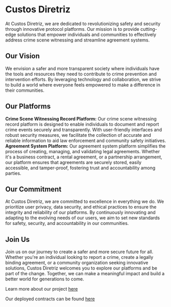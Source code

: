 # Custos Diretriz
At Custos Diretriz, we are dedicated to revolutionizing safety and security through innovative protocol platforms. Our mission is to provide cutting-edge solutions that empower individuals and communities to effectively address crime scene witnessing and streamline agreement systems.

## Our Vision
We envision a safer and more transparent society where individuals have the tools and resources they need to contribute to crime prevention and intervention efforts. By leveraging technology and collaboration, we strive to build a world where everyone feels empowered to make a difference in their communities.

## Our Platforms
**Crime Scene Witnessing Record Platform:** Our crime scene witnessing record platform is designed to enable individuals to document and report crime events securely and transparently. With user-friendly interfaces and robust security measures, we facilitate the collection of accurate and reliable information to aid law enforcement and community safety initiatives.
**Agreement System Platform:** Our agreement system platform simplifies the process of creating, managing, and validating legal agreements. Whether it's a business contract, a rental agreement, or a partnership arrangement, our platform ensures that agreements are securely stored, easily accessible, and tamper-proof, fostering trust and accountability among parties.

## Our Commitment
At Custos Diretriz, we are committed to excellence in everything we do. We prioritize user privacy, data security, and ethical practices to ensure the integrity and reliability of our platforms. By continuously innovating and adapting to the evolving needs of our users, we aim to set new standards for safety, security, and accountability in our communities.

## Join Us
Join us on our journey to create a safer and more secure future for all. Whether you're an individual looking to report a crime, create a legally binding agreement, or a community organization seeking innovative solutions, Custos Diretriz welcomes you to explore our platforms and be part of the change. Together, we can make a meaningful impact and build a better world for generations to come.

Learn more about our project [here](https://www.loom.com/share/6bea4061315c476b878cf4bf805f1054?sid=97bef0aa-0efe-435d-a4bb-8832a1223a6e)

Our deployed contracts can be found [here](https://github.com/Custos-Diretriz/custos-contracts) 
